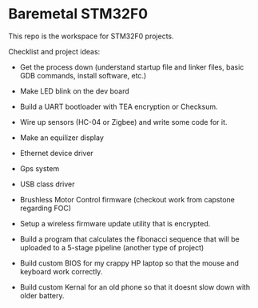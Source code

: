 # Baremetal STM32F0

This repo is the workspace for STM32F0 projects.

Checklist and project ideas:
- Get the process down (understand startup file and linker files, basic GDB commands, install software, etc.)
- Make LED blink on the dev board
- Build a UART bootloader with TEA encryption or Checksum. 
- Wire up sensors (HC-04 or Zigbee) and write some code for it.
- Make an equilizer display
- Ethernet device driver
- Gps system
- USB class driver
- Brushless Motor Control firmware (checkout work from capstone regarding FOC)
- Setup a wireless firmware update utility that is encrypted.

- Build a program that calculates the fibonacci sequence that will be uploaded to a 5-stage pipeline (another type of project)
- Build custom BIOS for my crappy HP laptop so that the mouse and keyboard work correctly.
- Build custom Kernal for an old phone so that it doesnt slow down with older battery.